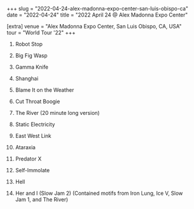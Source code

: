+++
slug = "2022-04-24-alex-madonna-expo-center-san-luis-obispo-ca"
date = "2022-04-24"
title = "2022 April 24 @ Alex Madonna Expo Center"

[extra]
venue = "Alex Madonna Expo Center, San Luis Obispo, CA, USA"
tour = "World Tour '22"
+++


 1. Robot Stop

 2. Big Fig Wasp

 3. Gamma Knife

 4. Shanghai

 5. Blame It on the Weather

 6. Cut Throat Boogie

 7. The River
    (20 minute long version)

 8. Static Electricity

 9. East West Link

10. Ataraxia

11. Predator X

12. Self-Immolate

13. Hell

14. Her and I (Slow Jam 2)
    (Contained motifs from Iron Lung, Ice V, Slow Jam 1, and The River)


